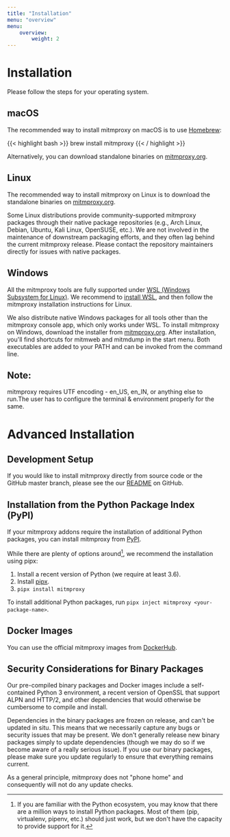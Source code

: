 ```yaml
---
title: "Installation"
menu: "overview"
menu:
    overview:
        weight: 2
---
```


# Installation

Please follow the steps for your operating system.

## macOS

The recommended way to install mitmproxy on macOS is to use
[Homebrew](https://brew.sh/):

{{< highlight bash  >}}
brew install mitmproxy
{{< / highlight >}}

Alternatively, you can download standalone binaries on [mitmproxy.org](https://mitmproxy.org/).

## Linux

The recommended way to install mitmproxy on Linux is to download the
standalone binaries on [mitmproxy.org](https://mitmproxy.org/).

Some Linux distributions provide community-supported mitmproxy packages through
their native package repositories (e.g., Arch Linux, Debian, Ubuntu, Kali Linux,
OpenSUSE, etc.). We are not involved in the maintenance of downstream packaging
efforts, and they often lag behind the current mitmproxy release. Please contact
the repository maintainers directly for issues with native packages.


## Windows


All the mitmproxy tools are fully supported under 
[WSL (Windows Subsystem for Linux)](https://docs.microsoft.com/en-us/windows/wsl/about). 
We recommend to [install WSL](https://docs.microsoft.com/en-us/windows/wsl/install-win10), and then
follow the mitmproxy installation instructions for Linux.

We also distribute native Windows packages for all tools other than the
mitmproxy console app, which only works under WSL. To install mitmproxy on Windows,
download the installer from [mitmproxy.org](https://mitmproxy.org/).
After installation, you'll find shortcuts for mitmweb and mitmdump in the start
menu. Both executables are added to your PATH and can be invoked from the
command line.

## Note: 
mitmproxy requires UTF encoding - en_US, en_IN, or anything else to run.The user has to configure the terminal & environment properly for the same.


# Advanced Installation

## Development Setup

If you would like to install mitmproxy directly from source code or the
GitHub master branch, please see the our
[README](https://github.com/mitmproxy/mitmproxy#installation)
on GitHub.


## Installation from the Python Package Index (PyPI)

If your mitmproxy addons require the installation of additional Python packages,
you can install mitmproxy from [PyPI](https://pypi.org/project/mitmproxy/).

While there are plenty of options around[^1], we recommend the installation using pipx:

[^1]: If you are familiar with the Python ecosystem, you may know that there are a million ways to install Python 
    packages. Most of them (pip, virtualenv, pipenv, etc.) should just work, but we don't have the capacity to 
    provide support for it.
    
1. Install a recent version of Python (we require at least 3.6).
2. Install [pipx](https://pipxproject.github.io/pipx/).
3. `pipx install mitmproxy`

To install additional Python packages, run `pipx inject mitmproxy <your-package-name>`.

## Docker Images

You can use the official mitmproxy images from
[DockerHub](https://hub.docker.com/r/mitmproxy/mitmproxy/).

## Security Considerations for Binary Packages

Our pre-compiled binary packages and Docker images include a self-contained Python 3 environment,  a recent version of 
OpenSSL that support ALPN and HTTP/2, and other dependencies that would otherwise be cumbersome to compile and install.

Dependencies in the binary packages are frozen on release, and can't be updated
in situ. This means that we necessarily capture any bugs or security issues that
may be present. We don't generally release new binary packages simply to update
dependencies (though we may do so if we become aware of a really serious issue).
If you use our binary packages, please make sure you update regularly to ensure
that everything remains current.

As a general principle, mitmproxy does not "phone home" and consequently will not do any update checks.

